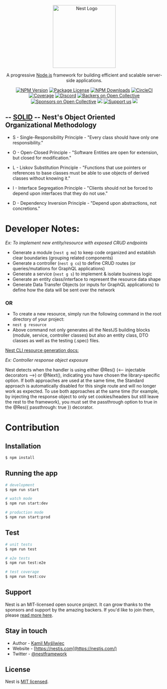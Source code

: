 <p align="center">
  <a href="http://nestjs.com/" target="blank"><img src="https://nestjs.com/img/logo-small.svg" width="200" alt="Nest Logo" /></a>
</p>

[circleci-image]: https://img.shields.io/circleci/build/github/nestjs/nest/master?token=abc123def456
[circleci-url]: https://circleci.com/gh/nestjs/nest

  <p align="center">A progressive <a href="http://nodejs.org" target="_blank">Node.js</a> framework for building efficient and scalable server-side applications.</p>
    <p align="center">
<a href="https://www.npmjs.com/~nestjscore" target="_blank"><img src="https://img.shields.io/npm/v/@nestjs/core.svg" alt="NPM Version" /></a>
<a href="https://www.npmjs.com/~nestjscore" target="_blank"><img src="https://img.shields.io/npm/l/@nestjs/core.svg" alt="Package License" /></a>
<a href="https://www.npmjs.com/~nestjscore" target="_blank"><img src="https://img.shields.io/npm/dm/@nestjs/common.svg" alt="NPM Downloads" /></a>
<a href="https://circleci.com/gh/nestjs/nest" target="_blank"><img src="https://img.shields.io/circleci/build/github/nestjs/nest/master" alt="CircleCI" /></a>
<a href="https://coveralls.io/github/nestjs/nest?branch=master" target="_blank"><img src="https://coveralls.io/repos/github/nestjs/nest/badge.svg?branch=master#9" alt="Coverage" /></a>
<a href="https://discord.gg/G7Qnnhy" target="_blank"><img src="https://img.shields.io/badge/discord-online-brightgreen.svg" alt="Discord"/></a>
<a href="https://opencollective.com/nest#backer" target="_blank"><img src="https://opencollective.com/nest/backers/badge.svg" alt="Backers on Open Collective" /></a>
<a href="https://opencollective.com/nest#sponsor" target="_blank"><img src="https://opencollective.com/nest/sponsors/badge.svg" alt="Sponsors on Open Collective" /></a>
  <a href="https://paypal.me/kamilmysliwiec" target="_blank"><img src="https://img.shields.io/badge/Donate-PayPal-ff3f59.svg"/></a>
    <a href="https://opencollective.com/nest#sponsor"  target="_blank"><img src="https://img.shields.io/badge/Support%20us-Open%20Collective-41B883.svg" alt="Support us"></a>
  <a href="https://twitter.com/nestframework" target="_blank"><img src="https://img.shields.io/twitter/follow/nestframework.svg?style=social&label=Follow"></a>
</p>
  <!--[![Backers on Open Collective](https://opencollective.com/nest/backers/badge.svg)](https://opencollective.com/nest#backer)
  [![Sponsors on Open Collective](https://opencollective.com/nest/sponsors/badge.svg)](https://opencollective.com/nest#sponsor)-->

## -- [SOLID](https://en.wikipedia.org/wiki/SOLID) -- Nest's Object Oriented Organizational Methodology

- S - Single-Responsibility Principle - "Every class should have only one responsibility."

- O - Open-Closed Principle - "Software Entities are open for extension, but closed for modification."

- L - Liskov Substitution Principle - "Functions that use pointers or references to base classes must be able to use objects of derived classes without knowing it."
- I - Interface Segregation Principle - "Clients should not be forced to depend upon interfaces that they do not use."
- D - Dependency Inversion Principle - "Depend upon abstractions, not concretions."

# Developer Notes:

_Ex:_ _To implement new entity/resource with exposed CRUD endpoints_

- Generate a module (`nest g mo`) to keep code organized and establish clear boundaries (grouping related components)
- Generate a controller (`nest g co`) to define CRUD routes (or queries/mutations for GraphQL applications)
- Generate a service (`nest g s`) to implement & isolate business logic
- Generate an entity class/interface to represent the resource data shape
- Generate Data Transfer Objects (or inputs for GraphQL applications) to define how the data will be sent over the network

### OR

- To create a new resource, simply run the following command in the root directory of your project:
- `nest g resource`
- Above command not only generates all the NestJS building blocks (module, service, controller classes) but also an entity class, DTO classes as well as the testing (.spec) files.

[Nest CLI resource generation docs:](https://docs.nestjs.com/recipes/crud-generator#crud-generator)

_Ex:_ _Controller response object exposure_

Nest detects when the handler is using either @Res() (<-- injectable decorators -->) or @Next(), indicating you have chosen the library-specific option. If both approaches are used at the same time, the Standard approach is automatically disabled for this single route and will no longer work as expected. To use both approaches at the same time (for example, by injecting the response object to only set cookies/headers but still leave the rest to the framework), you must set the passthrough option to true in the @Res({ passthrough: true }) decorator.

# Contribution

## Installation

```bash
$ npm install
```

## Running the app

```bash
# development
$ npm run start

# watch mode
$ npm run start:dev

# production mode
$ npm run start:prod
```

## Test

```bash
# unit tests
$ npm run test

# e2e tests
$ npm run test:e2e

# test coverage
$ npm run test:cov
```

## Support

Nest is an MIT-licensed open source project. It can grow thanks to the sponsors and support by the amazing backers. If you'd like to join them, please [read more here](https://docs.nestjs.com/support).

## Stay in touch

- Author - [Kamil Myśliwiec](https://kamilmysliwiec.com)
- Website - [https://nestjs.com](https://nestjs.com/)
- Twitter - [@nestframework](https://twitter.com/nestframework)

## License

Nest is [MIT licensed](LICENSE).
